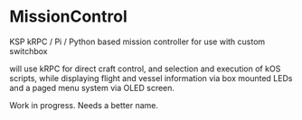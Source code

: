 # MissionControl
KSP  kRPC / Pi / Python based mission controller for use with custom switchbox

will use kRPC for direct craft control, and selection and execution of kOS scripts, while displaying flight and vessel information
via box mounted LEDs and a paged menu system via OLED screen.

Work in progress. Needs a better name.
